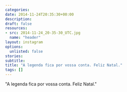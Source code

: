 ```yaml
---
categories:
date: 2014-11-24T20:35:30+00:00
description:
draft: false
resources:
- src: 2014-11-24_20-35-30_UTC.jpg
  name: "header"
layout: instagram
options:
  unlisted: false
stories:
subtitle:
title: "A legenda fica por vossa conta. Feliz Natal."
tags: []
---
```


"A legenda fica por vossa conta. Feliz Natal."
